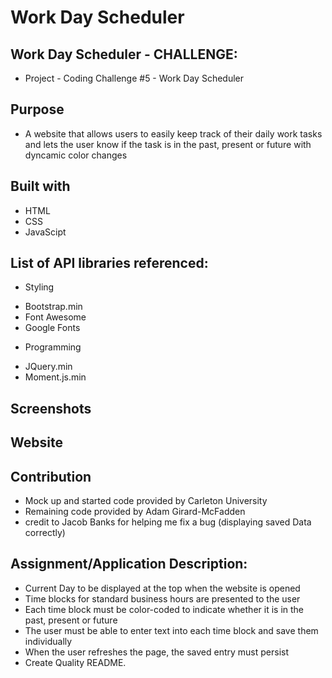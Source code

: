 # Work Day Scheduler

## Work Day Scheduler - CHALLENGE:

- Project - Coding Challenge #5 - Work Day Scheduler

## Purpose

- A website that allows users to easily keep track of their daily work tasks and lets the user know if the task is in the past, present or future with dyncamic color changes

## Built with

- HTML
- CSS
- JavaScipt

## List of API libraries referenced:

- Styling

* Bootstrap.min
* Font Awesome
* Google Fonts

- Programming

* JQuery.min
* Moment.js.min

## Screenshots

## Website

## Contribution

- Mock up and started code provided by Carleton University
- Remaining code provided by Adam Girard-McFadden
- credit to Jacob Banks for helping me fix a bug (displaying saved Data correctly)

## Assignment/Application Description:

- Current Day to be displayed at the top when the website is opened
- Time blocks for standard business hours are presented to the user
- Each time block must be color-coded to indicate whether it is in the past, present or future
- The user must be able to enter text into each time block and save them individually
- When the user refreshes the page, the saved entry must persist
- Create Quality README.
